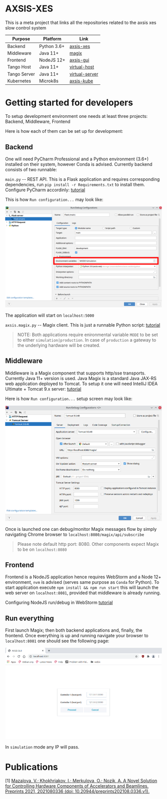 # AXSIS-XES

This is a meta project that links all the repositories related to the axsis xes slow control system

| Purpose | Platform | Link |
|---------|----|------|
| Backend | Python 3.6+ | [axsis-xes](https://github.com/waltz-controls/axsis-xes)     |
| Middleware | Java 11+ | [magix](https://github.com/waltz-controls/magix-war-plugin) |
| Frontend | NodeJS 12+ | [axsis-gui](https://github.com/waltz-controls/axsis-xes-gui) |
| Tango Host   | Java 11+ | [virtual-host](https://github.com/waltz-controls/axsis-virtual-tango-host) |
| Tango Server | Java 11+ | [virtual-server](https://github.com/waltz-controls/axsis-tango-server) |
| Kubernetes | Microk8s | [axsis-kube](https://github.com/waltz-controls/axsis-kube) |

# Getting started for developers

To setup development environment one needs at least three projects: Backend, Middleware, Frontend

Here is how each of them can be set up for development:

## Backend

One will need PyCharm Professional and a Python environment (3.6+) installed on their system, however Conda is advised. Currently backend consists of two runnable:

`main.py` -- REST API. This is a Flask application and requires corresponding dependencies, run `pip install -r Requirements.txt` to install them. Configure PyCharm accordinly: [tutorial](https://www.jetbrains.com/help/pycharm/creating-flask-project.html)

This is how `Run configuration...` may look like:

![](assets/images/Screenshot_20220106_144331.png)

The application will start on `localhost:5000`

`axsis.magix.py` -- Magix client. This is just a runnable Python script: [tutorial](https://www.jetbrains.com/help/pycharm/creating-and-running-your-first-python-project.html#run)

> NOTE: Both applications require enironmental variable `MODE` to be set to either `simulation|production`. In case of `production` a gateway to the underlying hardware will be created.

## Middleware 

Middleware is a Magix component that supports http/sse transports. Currently Java 11+ version is used. Java Magix is a standard Java JAX-RS web application deployed to Tomcat. To setup it one will need IntelliJ IDEA Ultimate + Tomcat 9.x server: [tutorial](https://www.jetbrains.com/help/idea/run-debug-configuration-tomcat-server.html) 

Here is how `Run configuration...` setup screen may look like:

![](assets/images/Screenshot_20220106_150940.png)

Once is launched one can debug/monitor Magix messages flow by simply navigating Chrome browser to `localhost:8080/magix/api/subscribe`

> Please note default http port: 8080. Other components expect Magix to be on `localhost:8080`

## Frontend

Frontend is a NodeJS application hence requires WebStorm and a Node 12+ environment, `nvm` is advised (serves same purpose as `Conda` for Python). To start application execute `npm install && npm run start` this will launch the web server on `localhost:8081`, provided that middleware is already running. 

Configuring NodeJS run/debug in WebStorm [tutorial](https://www.jetbrains.com/help/webstorm/running-and-debugging-node-js.html)

## Run everything

First launch Magix; then both backend applications and, finally, the frontend. Once everything is up and running navigate your browser to `localhost:8081` one should see the following page:

![](assets/images/Screenshot_20220106_154315.png)

In `simulation` mode any IP will pass.

# Publications 

[1] [Mazalova, V.; Khokhriakov, I.; Merkulova, O.; Nozik, A. A Novel Solution for Controlling Hardware Components of Accelerators and Beamlines. Preprints 2021, 2021080336 (doi: 10.20944/preprints202108.0336.v1).](https://www.preprints.org/manuscript/202108.0336/v1)
